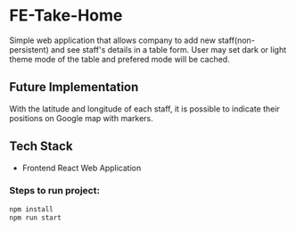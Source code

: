 # FE-Take-Home
Simple web application that allows company to add new staff(non-persistent) and see staff's details in a table form. User may set dark or light theme mode of the table and prefered mode will be cached.

## Future Implementation
With the latitude and longitude of each staff, it is possible to indicate their positions on Google map with markers.

## Tech Stack
- Frontend React Web Application

### Steps to run project:
```bash
npm install
npm run start
```
